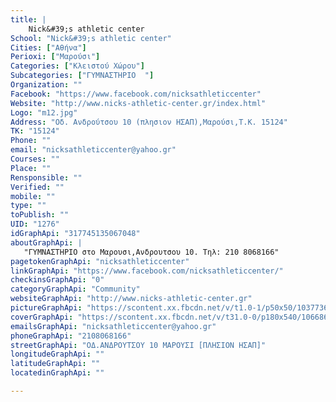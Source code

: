 ```yaml
---
title: |
    Nick&#39;s athletic center
School: "Nick&#39;s athletic center"
Cities: ["Αθήνα"]
Perioxi: ["Μαρούσι"]
Categories: ["Κλειστού Χώρου"]
Subcategories: ["ΓΥΜΝΑΣΤΗΡΙΟ  "]
Organization: ""
Facebook: "https://www.facebook.com/nicksathleticcenter"
Website: "http://www.nicks-athletic-center.gr/index.html"
Logo: "m12.jpg"
Address: "Οδ. Ανδρούτσου 10 (πλησιον ΗΣΑΠ),Μαρούσι,T.K. 15124"
TK: "15124"
Phone: ""
email: "nicksathleticcenter@yahoo.gr"
Courses: ""
Place: ""
Rensponsible: ""
Verified: ""
mobile: ""
type: ""
toPublish: ""
UID: "1276"
idGraphApi: "317745135067048"
aboutGraphApi: | 
   "ΓΥΜΝΑΣΤΗΡΙΟ στο Μαρουσι,Ανδρουτσου 10. Τηλ: 210 8068166"
pagetokenGraphApi: "nicksathleticcenter"
linkGraphApi: "https://www.facebook.com/nicksathleticcenter/"
checkinsGraphApi: "0"
categoryGraphApi: "Community"
websiteGraphApi: "http://www.nicks-athletic-center.gr"
pictureGraphApi: "https://scontent.xx.fbcdn.net/v/t1.0-1/p50x50/10377364_322909294550632_3589396696174389566_n.jpg?oh=427d42ac2a835199fc595fd3067d31fb&amp;oe=5B46F4FD"
coverGraphApi: "https://scontent.xx.fbcdn.net/v/t31.0-0/p180x540/10668670_322904687884426_262352423460300894_o.jpg?oh=5484d5a62462796a37692ff834b752ff&amp;oe=5B402D5C"
emailsGraphApi: "nicksathleticcenter@yahoo.gr"
phoneGraphApi: "2108068166"
streetGraphApi: "ΟΔ.ΑΝΔΡΟΥΤΣΟΥ 10 ΜΑΡΟΥΣΙ [ΠΛΗΣΙΟΝ ΗΣΑΠ]"
longitudeGraphApi: ""
latitudeGraphApi: ""
locatedinGraphApi: ""

---
```




